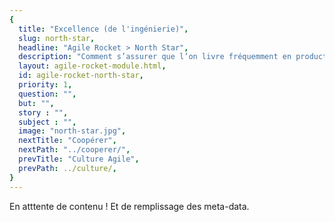 ```yaml
---
{
  title: "Excellence (de l'ingénierie)",
  slug: north-star,
  headline: "Agile Rocket > North Star",
  description: "Comment s’assurer que l’on livre fréquemment en production un produit de qualité qui répond au besoin de l’utilisateur ?",
  layout: agile-rocket-module.html,
  id: agile-rocket-north-star,
  priority: 1,
  question: "",
  but: "",
  story : "",
  subject : "",
  image: "north-star.jpg",
  nextTitle: "Coopérer",
  nextPath: "../cooperer/",
  prevTitle: "Culture Agile",
  prevPath: ../culture/,
}
---
```

En atttente de contenu ! Et de remplissage des meta-data.
